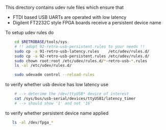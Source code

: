 This directory contains udev rule files which ensure that
- FTDI based USB UARTs are operated with low latency
- Digilent FT2232C style FPGA boards receive a persistent device name

To setup udev rules do
```bash
    cd $RETROBASE/tools/sys
    # !! adopt 92-retro-usb-persistent.rules to your needs !!
    sudo cp -a 91-retro-usb-latency.rules    /etc/udev/rules.d/
    sudo cp -a 92-retro-usb-persistent.rules /etc/udev/rules.d/
    sudo chown root:root /etc/udev/rules.d/*-retro-usb-*.rules
    ls -al /etc/udev/rules.d/

    sudo udevadm control --reload-rules
```

to verify whether usb device has low latency use
```bash
    # --> deterime the /dev/ttyUSB* device of interest
    cat /sys/bus/usb-serial/devices/ttyUSB1/latency_timer
    # --> should show '1' and not '16'
```

to verify whether persistent device name applied
```bash
   ls -al /dev/fpga_*
```
